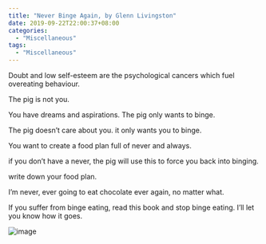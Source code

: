 ```yaml
---
title: "Never Binge Again, by Glenn Livingston"
date: 2019-09-22T22:00:37+08:00
categories:
  - "Miscellaneous"
tags:
  - "Miscellaneous"
---
```


Doubt and low self-esteem are the psychological cancers which fuel overeating behaviour.

The pig is not you.
<!--more-->
You have dreams and aspirations. The pig only wants to binge.

The pig doesn’t care about you. it only wants you to binge.

You want to create a food plan full of never and always.

if you don’t have a never, the pig will use this to force you back into binging.

write down your food plan.

I’m never, ever going to eat chocolate ever again, no matter what.

If you suffer from binge eating, read this book and stop binge eating. I’ll let you know how it goes.

![image](https://images-na.ssl-images-amazon.com/images/I/51X2%2BpB1gHL._SY346_.jpg)